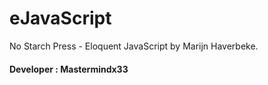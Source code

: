 # eJavaScript
No Starch Press - Eloquent JavaScript by Marijn Haverbeke.
#### Developer : Mastermindx33

